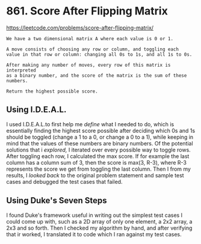 # 861. Score After Flipping Matrix

https://leetcode.com/problems/score-after-flipping-matrix/

```
We have a two dimensional matrix A where each value is 0 or 1.

A move consists of choosing any row or column, and toggling each
value in that row or column: changing all 0s to 1s, and all 1s to 0s.

After making any number of moves, every row of this matrix is interpreted
as a binary number, and the score of the matrix is the sum of these numbers.

Return the highest possible score.
```

## Using I.D.E.A.L.
I used I.D.E.A.L.to first help me *define* what I needed to do, which is essentially
finding the highest score possible after deciding which 0s and 1s should be toggled
(change a 1 to a 0, or change a 0 to a 1), while keeping in mind that the values of
these numbers are binary numbers. Of the potential solutions that i *explored,* I
iterated over every possible way to toggle rows. After toggling each row, I calculated
the max score. If for example the last column has a column sum of 3, then the score is
max(3, R-3), where R-3 represents the score we get from toggling the last column. Then I
from my results, I *looked back* to the original problem statement and sample test cases
and debugged the test cases that failed.

## Using Duke's Seven Steps
I found Duke's framework useful in writing out the simplest test cases I could come up
with, such as a 2D array of only one element, a 2x2 array, a 2x3 and so forth. Then I
checked my algorithm by hand, and after verifying that ir worked, I translated it to
code which I ran against my test cases.